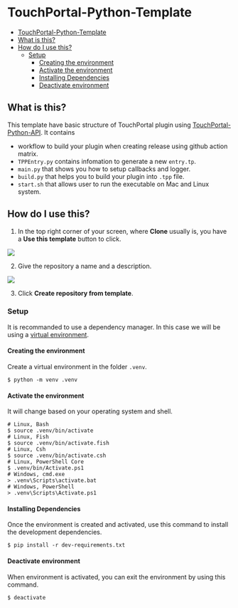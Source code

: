 # TouchPortal-Python-Template
- [TouchPortal-Python-Template](#TouchPortal-Python-Template)
- [What is this?](#What-is-this?)
- [How do I use this?](#how-do-i-use-this)
    - [Setup](#setup)
        - [Creating the environment](#creating-the-environment)
        - [Activate the environment](#activate-the-environment)
        - [Installing Dependencies](#installing-dependencies)
        - [Deactivate environment](#deactivate-environment)
        

## What is this?
This template have basic structure of TouchPortal plugin using [TouchPortal-Python-API](https://github.com/KillerBOSS2019/TouchPortal-API).
It contains
- workflow to build your plugin when creating release using github action matrix.
- `TPPEntry.py` contains infomation to generate a new `entry.tp`.
- `main.py` that shows you how to setup callbacks and logger.
- `build.py` that helps you to build your plugin into `.tpp` file.
- `start.sh` that allows user to run the executable on Mac and Linux system.

## How do I use this?
1. In the top right corner of your screen, where **Clone** usually is, you have a **Use this template** button to click.

![](https://docs.github.com/assets/images/help/repository/use-this-template-button.png)

2. Give the repository a name and a description.

![](https://docs.github.com/assets/images/help/repository/create-repository-name.png)

3. Click **Create repository from template**.

### Setup
It is recommanded to use a dependency manager. In this case we will be using a [virtual environment](https://docs.python.org/3/library/venv.html).

#### Creating the environment
Create a virtual environment in the folder `.venv`.
```shell
$ python -m venv .venv
```

#### Activate the environment
It will change based on your operating system and shell.
```shell
# Linux, Bash
$ source .venv/bin/activate
# Linux, Fish
$ source .venv/bin/activate.fish
# Linux, Csh
$ source .venv/bin/activate.csh
# Linux, PowerShell Core
$ .venv/bin/Activate.ps1
# Windows, cmd.exe
> .venv\Scripts\activate.bat
# Windows, PowerShell
> .venv\Scripts\Activate.ps1
```

#### Installing Dependencies
Once the environment is created and activated, use this command to install the development dependencies.
```shell
$ pip install -r dev-requirements.txt
```

#### Deactivate environment
When environment is activated, you can exit the environment by using this command.
```shell
$ deactivate
```